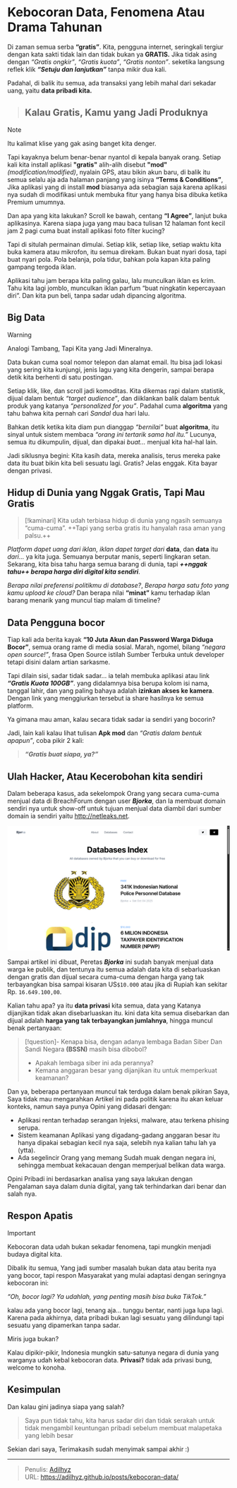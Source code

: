 # Kebocoran Data, Fenomena Atau Drama Tahunan


Di zaman semua serba **“gratis”**. Kita, pengguna internet, seringkali tergiur dengan 
kata sakti tidak lain dan tidak bukan ya **GRATIS.**
Jika tidak asing dengan *“Gratis ongkir”*, *“Gratis kuota”*, *“Gratis nonton”*. seketika langsung reflek klik ***“Setuju dan lanjutkan”***
tanpa mikir dua kali.

Padahal, di balik itu semua, ada transaksi yang lebih mahal dari sekadar uang, yaitu **data pribadi kita.**

> ## Kalau Gratis, Kamu yang Jadi Produknya

> [!note]
> Itu kalimat klise yang gak asing banget kita denger. 

Tapi kayaknya belum benar-benar nyantol di kepala banyak orang.
Setiap kali kita install aplikasi **"gratis"** alih-alih disebut **"mod"** *(modification/modified)*, nyalain GPS, atau bikin akun baru,
di balik itu semua selalu aja ada halaman panjang yang isinya **“Terms & Conditions”**, Jika aplikasi yang di install **mod** biasanya ada sebagian saja 
karena aplikasi nya sudah di modifikasi untuk membuka fitur yang hanya bisa dibuka ketika Premium umumnya.

Dan apa yang kita lakukan?
Scroll ke bawah, centang **“I Agree”**, lanjut buka aplikasinya.
Karena siapa juga yang mau baca tulisan 12 halaman font kecil jam 2 pagi cuma buat install aplikasi foto filter kucing?

Tapi di situlah permainan dimulai.
Setiap klik, setiap like, setiap waktu kita buka kamera atau mikrofon, itu semua direkam.
Bukan buat nyari dosa, tapi buat nyari pola. Pola belanja, pola tidur,
bahkan pola kapan kita paling gampang tergoda iklan.

Aplikasi tahu jam berapa kita paling galau, lalu munculkan iklan es krim.
Tahu kita lagi jomblo, munculkan iklan parfum “buat ningkatin kepercayaan diri”.
Dan kita pun beli, tanpa sadar udah dipancing algoritma.

## Big Data

> [!warning]
> Analogi Tambang, Tapi Kita yang Jadi Mineralnya.

Data bukan cuma soal nomor telepon dan alamat email.
Itu bisa jadi lokasi yang sering kita kunjungi, jenis lagu yang kita dengerin,
sampai berapa detik kita berhenti di satu postingan.


Setiap klik, like, dan scroll jadi komoditas.
Kita dikemas rapi dalam statistik, dijual dalam bentuk *“target audience”*,
dan diiklankan balik dalam bentuk produk yang katanya *“personalized for you”*.
Padahal cuma **algoritma** yang tahu bahwa kita pernah cari *Sandal* dua hari lalu.

Bahkan detik ketika kita diam pun dianggap *“bernilai”* buat **algoritma**,
itu sinyal untuk sistem membaca *“orang ini tertarik sama hal itu.”*
Lucunya, semua itu dikumpulin, dijual, dan dipakai *buat…* menjual kita hal-hal lain.

Jadi siklusnya begini:
Kita kasih data, mereka analisis, terus mereka pake data itu buat bikin kita beli sesuatu lagi.
Gratis? Jelas enggak. Kita bayar dengan privasi.

## Hidup di Dunia yang Nggak Gratis, Tapi Mau Gratis

> [!kaminari] Kita udah terbiasa hidup di dunia yang ngasih semuanya “cuma-cuma”.
> ++Tapi yang serba gratis itu hanyalah rasa aman yang palsu.++

*Platform dapet uang dari iklan, iklan dapet target dari* **data**, dan **data** itu *dari…* ya kita juga.
Semuanya berputar manis, seperti lingkaran setan. Sekarang, kita bisa tahu harga semua barang di dunia,
tapi ***++nggak tahu++ berapa harga diri digital kita sendiri***.

*Berapa nilai preferensi politikmu di database?*,
*Berapa harga satu foto yang kamu upload ke cloud?*
Dan berapa nilai **“minat”** kamu terhadap iklan barang menarik yang muncul tiap malam di timeline?

## Data Pengguna bocor

Tiap kali ada berita kayak **“10 Juta Akun dan Password Warga Diduga Bocor”**,
semua orang rame di media sosial. Marah, ngomel, bilang *“negara open source!”*, frasa Open Source
istilah Sumber Terbuka untuk developer tetapi disini dalam artian sarkasme.

Tapi dilain sisi, sadar tidak sadar… ia telah membuka aplikasi atau link ***“Gratis Kuota 100GB”***. 
yang didalamnya bisa berupa kolom isi nama, tanggal lahir, dan yang paling bahaya adalah **izinkan akses ke kamera**.
Dengan link yang menggiurkan tersebut ia share hasilnya ke semua platform.

Ya gimana mau aman, kalau secara tidak sadar ia sendiri yang bocorin?

Jadi, lain kali kalau lihat tulisan **Apk mod** dan *“Gratis dalam bentuk apapun”*, coba pikir 2 kali:
> ***“Gratis buat siapa, ya?”***

## Ulah Hacker, Atau Kecerobohan kita sendiri

Dalam beberapa kasus, ada sekelompok Orang yang secara cuma-cuma menjual data
di BreachForum dengan user ***Bjorka***, dan Ia membuat domain sendiri nya untuk show-off untuk tujuan menjual data
diambil dari sumber domain ia sendiri yaitu http://netleaks.net.

![Netleaks](./bjorka.png "Beberapa data yang diperjual belikan")

Sampai artikel ini dibuat, Peretas ***Bjorka*** ini sudah banyak menjual data
warga ke publik, dan tentunya itu semua adalah data kita di sebarluaskan dengan gratis dan
dijual secara cuma-cuma dengan harga yang tak terbayangkan bisa sampai kisaran US`$10.000`
atau jika di Rupiah kan sekitar Rp. `16.649.100,00`.

Kalian tahu apa? ya itu **data privasi** kita semua, data yang Katanya dijanjikan tidak akan disebarluaskan itu.
kini data kita semua disebarkan dan dijual adalah **harga yang tak terbayangkan jumlahnya**,
hingga muncul benak pertanyaan:


> [!question]- Kenapa bisa, dengan adanya lembaga Badan Siber Dan Sandi Negara **(BSSN)** masih bisa dibobol?
> - Apakah lembaga siber ini ada perannya?
> - Kemana anggaran besar yang dijanjikan itu untuk memperkuat keamanan?

Dan ya, beberapa pertanyaan muncul tak terduga dalam benak pikiran Saya,
Saya tidak mau mengarahkan Artikel ini pada politik karena itu akan keluar konteks, 
namun saya punya Opini yang didasari dengan:

- Aplikasi rentan terhadap serangan Injeksi, malware, atau terkena phising serupa.
- Sistem keamanan Aplikasi yang digadang-gadang anggaran besar itu hanya dipakai sebagian kecil nya saja, selebih nya kalian tahu lah ya (ytta).
- Ada segelincir Orang yang memang Sudah muak dengan negara ini, sehingga membuat kekacauan dengan memperjual belikan data warga.

Opini Pribadi ini berdasarkan analisa yang saya lakukan dengan Pengalaman saya dalam dunia digital,
yang tak terhindarkan dari benar dan salah nya.

## Respon Apatis

> [!important]
> Kebocoran data udah bukan sekadar fenomena, tapi mungkin menjadi budaya digital kita.

Dibalik itu semua, Yang jadi sumber masalah bukan data atau berita nya yang bocor,
tapi respon Masyarakat yang mulai adaptasi dengan seringnya kebocoran ini:

*“Oh, bocor lagi? Ya udahlah, yang penting masih bisa buka TikTok.”*

kalau ada yang bocor lagi, tenang aja... tunggu bentar, nanti juga lupa lagi.
Karena pada akhirnya, data pribadi bukan lagi sesuatu yang dilindungi tapi sesuatu yang dipamerkan tanpa sadar.

Miris juga bukan?

Kalau dipikir-pikir, Indonesia mungkin satu-satunya negara di dunia
yang warganya udah kebal kebocoran data.
**Privasi?** tidak ada privasi bung, welcome to konoha.

## Kesimpulan

Dan kalau gini jadinya siapa yang salah?
> Saya pun tidak tahu, kita harus sadar diri dan tidak serakah untuk
tidak mengambil keuntungan pribadi sebelum membuat malapetaka yang lebih besar

Sekian dari saya, Terimakasih sudah menyimak sampai akhir :)


---

> Penulis: [Adilhyz](https://github.com/adilhyz)  
> URL: https://adilhyz.github.io/posts/kebocoran-data/  

